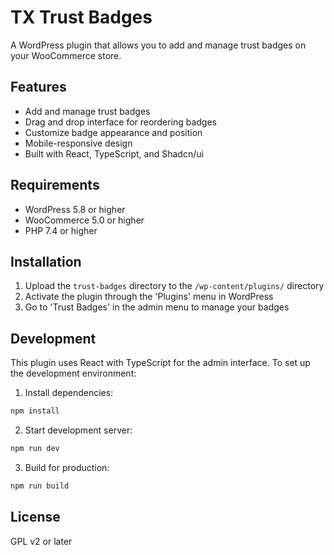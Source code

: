 # TX Trust Badges

A WordPress plugin that allows you to add and manage trust badges on your WooCommerce store.

## Features

- Add and manage trust badges
- Drag and drop interface for reordering badges
- Customize badge appearance and position
- Mobile-responsive design
- Built with React, TypeScript, and Shadcn/ui

## Requirements

- WordPress 5.8 or higher
- WooCommerce 5.0 or higher
- PHP 7.4 or higher

## Installation

1. Upload the `trust-badges` directory to the `/wp-content/plugins/` directory
2. Activate the plugin through the 'Plugins' menu in WordPress
3. Go to 'Trust Badges' in the admin menu to manage your badges

## Development

This plugin uses React with TypeScript for the admin interface. To set up the development environment:

1. Install dependencies:
```bash
npm install
```

2. Start development server:
```bash
npm run dev
```

3. Build for production:
```bash
npm run build
```

## License

GPL v2 or later
